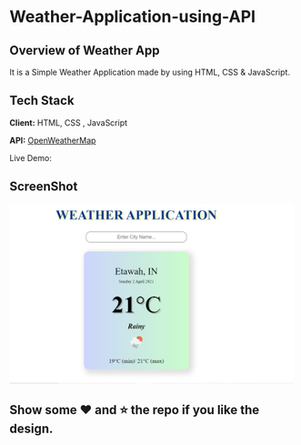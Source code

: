 # Weather-Application-using-API

## Overview of Weather App

It is a  Simple Weather Application made by using HTML, CSS & JavaScript.

## Tech Stack

**Client:** HTML, CSS , JavaScript

**API:** [OpenWeatherMap](https://openweathermap.org/)

  
Live Demo: 

## ScreenShot

<img src="https://github.com/khushi-purwar/Weather-Application-using-API/blob/master/ss.png" width="500">

## Show some :heart: and :star: the repo if you like the design.


